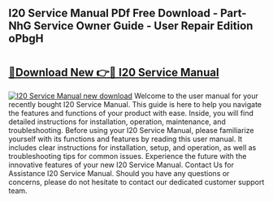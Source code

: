## I20 Service Manual PDf Free Download - Part-NhG Service Owner Guide - User Repair Edition oPbgH

# <h2><a href="http://cf23754.oget.top/?id=I20+Service+Manual">🔗Download New 👉🔴 I20 Service Manual</a></h2>

[![I20 Service Manual new download](https://i.imgur.com/5g1atiW.png)](http://cf23754.oget.top/?id=I20+Service+Manual)
Welcome to the user manual for your recently bought I20 Service Manual. This guide is here to help you navigate the features and functions of your product with ease. Inside, you will find detailed instructions for installation, operation, maintenance, and troubleshooting. Before using your I20 Service Manual, please familiarize yourself with its functions and features by reading this user manual. It includes clear instructions for installation, setup, and operation, as well as troubleshooting tips for common issues. Experience the future with the innovative features of your new I20 Service Manual. Contact Us for Assistance I20 Service Manual. Should you have any questions or concerns, please do not hesitate to contact our dedicated customer support team.
